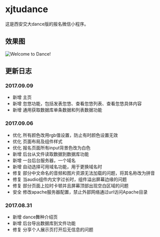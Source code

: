 # xjtudance
这是西安交大dance版的报名微信小程序。
## 效果图
![Welcome to Dance!](/images/screenshot/welcome_to_dance.jpg "dance版微信小程序报名页")
## 更新日志
### 2017.09.09
* 新增 主页
* 新增 忽悠功能，包括发表忽悠、查看忽悠列表、查看忽悠具体内容
* 新增 通用获取数据库单条数据和列表数据功能
### 2017.09.06
* 优化 所有颜色改用rgb值设置，防止有时颜色设置无效
* 优化 页面布局及组件样式
* 优化 报名页面所有input背景色改为白色
* 新增 后台从文件读取数据到数据库功能
* 新增 一台后台服务器，一个域名
* 新增 自动选择可用域名功能，用于更换域名时
* 修复 部分中文命名的音频和图片资源无法加载的问题，将其名称改为拼音
* 修复 当audio组件内文字过长时，组件溢出屏幕边缘的问题
* 修复 部分页面上拉时卡顿并且屏幕顶部出现空白区域的问题
* 安全 修改apache服务器配置，禁止外部网络通过url访问Apache目录
### 2017.08.31
* 新增 dance舞种介绍页
* 新增 后台导出数据库到文件功能
* 修复 分享个人展示页打开后无信息的问题
